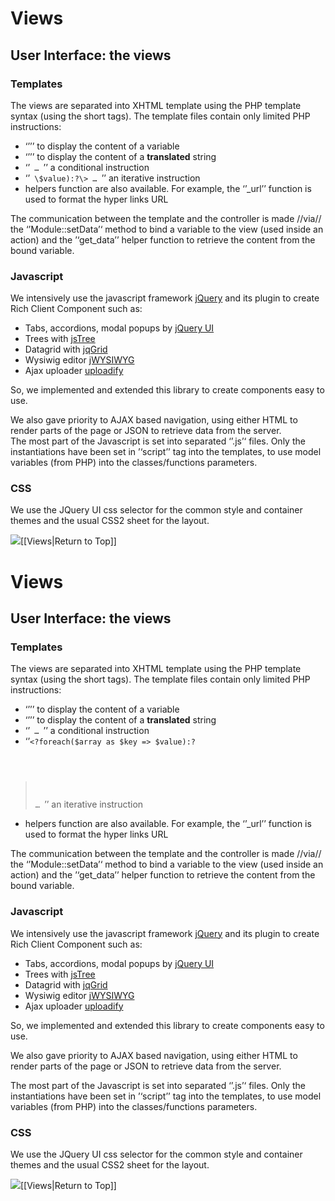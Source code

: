 <!--
created_at: '2011-03-04 17:41:00'
updated_at: '2013-03-13 12:57:09'
authors:
    - 'Jérôme Bogaerts'
tags:
    - 'Documentation for core components'
-->

Views
=====



User Interface: the views
-------------------------

### Templates

The views are separated into XHTML template using the PHP template syntax (using the short tags). The template files contain only limited PHP instructions:

-   ‘’<code><?=get_data("myVariable")?></code>’’ to display the content of a variable
-   ‘’<code><?=__("A string")?></code>’’ to display the content of a **translated** string
-   ‘’<code><?if($test == 1):?> … <?endif?></code>’’ a conditional instruction
-   ‘’<code><?foreach($array as $key => \$value):?\> … <?endforeach?></code>’’ an iterative instruction
-   helpers function are also available. For example, the ‘’\_url’’ function is used to format the hyper links URL

The communication between the template and the controller is made //via// the ‘’Module::setData’‘ method to bind a variable to the view (used inside an action) and the ’‘get\_data’’ helper function to retrieve the content from the bound variable.

### Javascript

We intensively use the javascript framework [jQuery](http://jquery.com/) and its plugin to create Rich Client Component such as:

-   Tabs, accordions, modal popups by [jQuery UI](http://jqueryui.com/)
-   Trees with [jsTree](http://jstree.com/)
-   Datagrid with [jqGrid](http://www.trirand.com/blog/)
-   Wysiwig editor [jWYSIWYG](http://plugins.jquery.com/project/jWYSIWYG)
-   Ajax uploader [uploadify](http://www.uploadify.com/)

So, we implemented and extended this library to create components easy to use.

We also gave priority to AJAX based navigation, using either HTML to render parts of the page or JSON to retrieve data from the server.\
The most part of the Javascript is set into separated ‘’.js’‘ files. Only the instantiations have been set in ’‘script’’ tag into the templates, to use model variables (from PHP) into the classes/functions parameters.

### CSS

We use the JQuery UI css selector for the common style and container themes and the usual CSS2 sheet for the layout.

![](http://forge.taotesting.com/attachments/download/215/returnTopArrow.JPG)[[Views|Return to Top]]

Views
=====



User Interface: the views
-------------------------

### Templates

The views are separated into XHTML template using the PHP template syntax (using the short tags). The template files contain only limited PHP instructions:

-   ‘’<code><?=get_data("myVariable")?></code>’’ to display the content of a variable
-   ‘’<code><?=__("A string")?></code>’’ to display the content of a **translated** string
-   ‘’<code><?if($test == 1):?> … <?endif?></code>’’ a conditional instruction
-   ‘’<code><?foreach($array as $key => \$value):?<br/>
> … <?endforeach?></code>’’ an iterative instruction
-   helpers function are also available. For example, the ‘’\_url’’ function is used to format the hyper links URL

The communication between the template and the controller is made //via// the ‘’Module::setData’‘ method to bind a variable to the view (used inside an action) and the ’‘get\_data’’ helper function to retrieve the content from the bound variable.

### Javascript

We intensively use the javascript framework [jQuery](http://jquery.com/) and its plugin to create Rich Client Component such as:

-   Tabs, accordions, modal popups by [jQuery UI](http://jqueryui.com/)
-   Trees with [jsTree](http://jstree.com/)
-   Datagrid with [jqGrid](http://www.trirand.com/blog/)
-   Wysiwig editor [jWYSIWYG](http://plugins.jquery.com/project/jWYSIWYG)
-   Ajax uploader [uploadify](http://www.uploadify.com/)

So, we implemented and extended this library to create components easy to use.

We also gave priority to AJAX based navigation, using either HTML to render parts of the page or JSON to retrieve data from the server.<br/>

The most part of the Javascript is set into separated ‘’.js’‘ files. Only the instantiations have been set in ’‘script’’ tag into the templates, to use model variables (from PHP) into the classes/functions parameters.

### CSS

We use the JQuery UI css selector for the common style and container themes and the usual CSS2 sheet for the layout.

![](http://forge.taotesting.com/attachments/download/215/returnTopArrow.JPG)[[Views|Return to Top]]


